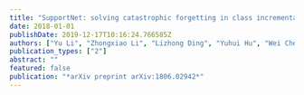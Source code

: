 ```yaml
---
title: "SupportNet: solving catastrophic forgetting in class incremental learning with support data"
date: 2018-01-01
publishDate: 2019-12-17T10:16:24.766585Z
authors: ["Yu Li", "Zhongxiao Li", "Lizhong Ding", "Yuhui Hu", "Wei Chen", "Xin Gao"]
publication_types: ["2"]
abstract: ""
featured: false
publication: "*arXiv preprint arXiv:1806.02942*"
---
```


